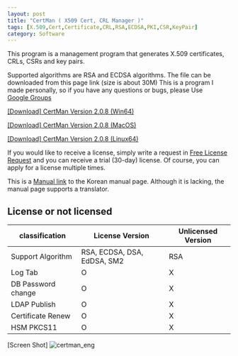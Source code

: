 ```yaml
---
layout: post
title: "CertMan ( X509 Cert, CRL Manager )"
tags: [X.509,Cert,Certificate,CRL,RSA,ECDSA,PKI,CSR,KeyPair]
category: Software
---
```

 This program is a management program that generates X.509 certificates, CRLs, CSRs and key pairs.

Supported algorithms are RSA and ECDSA algorithms.
The file can be downloaded from this page link (size is about 30M)
This is a program I made personally, so if you have any questions or bugs, please Use [Google Groups]( https://groups.google.com/g/certman, "Google Groups" )

[[Download] CertMan Version 2.0.8 (Win64)](https://jykim74.github.io/msi/CertMan-enV208.msi "CertMan")

[[Download] CertMan Version 2.0.8 (MacOS)](https://jykim74.github.io/dmg/CertManV208.dmg, "CertMan")

[[Download] CertMan Version 2.0.8 (Linux64)](https://jykim74.github.io/zip/CertManV208.zip, "CertMan")

If you would like to receive a license, simply write a request in [Free License Request](https::/jykim7.mycafe24.com/user_reg.php) and you can receive a trial (30-day) license.
Of course, you can apply for a license multiple times.

This is a [Manual link]( https://jykim74.tistory.com/category/Manual/CertMan "CertMan Manual")  to the Korean manual page.
Although it is lacking, the manual page supports a translator.

## License or not licensed

|classification|License Version|Unlicensed Version|
|---|---|---|
| Support Algorithm | RSA, ECDSA, DSA, EdDSA, SM2 | RSA |
| Log Tab | O | X |
| DB Password change | O | X |
| LDAP Publish | O | X |
| Certificate Renew | O | X |
| HSM PKCS11 | O | X |

[Screen Shot]
![certman_eng](https://user-images.githubusercontent.com/23622335/231696165-fe011640-a552-4a33-a483-43d4ec50afa4.png)
